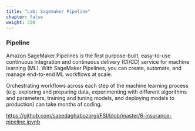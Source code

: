 ```yaml
---
title: "Lab: Sagemaker Pipeline"
chapter: false
weight: 320 
---
```


### Pipeline
Amazon SageMaker Pipelines is the first purpose-built, easy-to-use continuous integration and continuous delivery (CI/CD) service for machine learning (ML). With SageMaker Pipelines, you can create, automate, and manage end-to-end ML workflows at scale.

Orchestrating workflows across each step of the machine learning process (e.g. exploring and preparing data, experimenting with different algorithms and parameters, training and tuning models, and deploying models to production) can take months of coding.

https://github.com/saeedaghabozorgi/FSI/blob/master/6-insurance-pipeline.ipynb